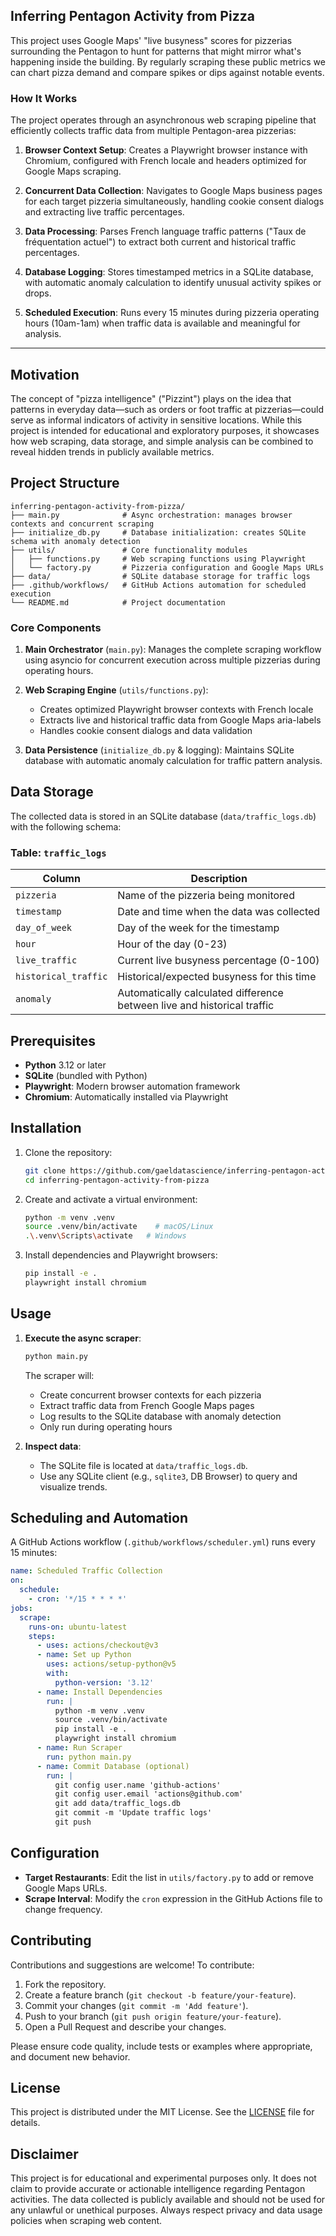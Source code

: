 ## Inferring Pentagon Activity from Pizza

This project uses Google Maps' "live busyness" scores for pizzerias surrounding the Pentagon to hunt for patterns that might mirror what's happening inside the building. By regularly scraping these public metrics we can chart pizza demand and compare spikes or dips against notable events.

### How It Works

The project operates through an asynchronous web scraping pipeline that efficiently collects traffic data from multiple Pentagon-area pizzerias:

1. **Browser Context Setup**: Creates a Playwright browser instance with Chromium, configured with French locale and headers optimized for Google Maps scraping.

2. **Concurrent Data Collection**: Navigates to Google Maps business pages for each target pizzeria simultaneously, handling cookie consent dialogs and extracting live traffic percentages.

3. **Data Processing**: Parses French language traffic patterns ("Taux de fréquentation actuel") to extract both current and historical traffic percentages.

4. **Database Logging**: Stores timestamped metrics in a SQLite database, with automatic anomaly calculation to identify unusual activity spikes or drops.

5. **Scheduled Execution**: Runs every 15 minutes during pizzeria operating hours (10am-1am) when traffic data is available and meaningful for analysis.

---

## Motivation

The concept of "pizza intelligence" ("Pizzint") plays on the idea that patterns in everyday data—such as orders or foot traffic at pizzerias—could serve as informal indicators of activity in sensitive locations. While this project is intended for educational and exploratory purposes, it showcases how web scraping, data storage, and simple analysis can be combined to reveal hidden trends in publicly available metrics.

## Project Structure

```
inferring-pentagon-activity-from-pizza/
├── main.py              # Async orchestration: manages browser contexts and concurrent scraping
├── initialize_db.py     # Database initialization: creates SQLite schema with anomaly detection
├── utils/               # Core functionality modules
│   ├── functions.py     # Web scraping functions using Playwright
│   └── factory.py       # Pizzeria configuration and Google Maps URLs
├── data/                # SQLite database storage for traffic logs
├── .github/workflows/   # GitHub Actions automation for scheduled execution
└── README.md            # Project documentation
```

### Core Components

1. **Main Orchestrator** (`main.py`): Manages the complete scraping workflow using asyncio for concurrent execution across multiple pizzerias during operating hours.

2. **Web Scraping Engine** (`utils/functions.py`): 
   - Creates optimized Playwright browser contexts with French locale
   - Extracts live and historical traffic data from Google Maps aria-labels
   - Handles cookie consent dialogs and data validation

3. **Data Persistence** (`initialize_db.py` & logging): Maintains SQLite database with automatic anomaly calculation for traffic pattern analysis.

## Data Storage

The collected data is stored in an SQLite database (`data/traffic_logs.db`) with the following schema:

### Table: `traffic_logs`

| Column | Description |
|--------|-------------|
| `pizzeria` | Name of the pizzeria being monitored |
| `timestamp` | Date and time when the data was collected |
| `day_of_week` | Day of the week for the timestamp |
| `hour` | Hour of the day (0-23) |
| `live_traffic` | Current live busyness percentage (0-100) |
| `historical_traffic` | Historical/expected busyness for this time |
| `anomaly` | Automatically calculated difference between live and historical traffic |

## Prerequisites

- **Python** 3.12 or later
- **SQLite** (bundled with Python)
- **Playwright**: Modern browser automation framework
- **Chromium**: Automatically installed via Playwright

## Installation

1. Clone the repository:
   ```bash
   git clone https://github.com/gaeldatascience/inferring-pentagon-activity-from-pizza.git
   cd inferring-pentagon-activity-from-pizza
   ```
2. Create and activate a virtual environment:
   ```bash
   python -m venv .venv
   source .venv/bin/activate    # macOS/Linux
   .\.venv\Scripts\activate   # Windows
   ```
3. Install dependencies and Playwright browsers:
   ```bash
   pip install -e .
   playwright install chromium
   ```

## Usage

1. **Execute the async scraper**:
   ```bash
   python main.py
   ```
   
   The scraper will:
   - Create concurrent browser contexts for each pizzeria
   - Extract traffic data from French Google Maps pages
   - Log results to the SQLite database with anomaly detection
   - Only run during operating hours
3. **Inspect data**:
   - The SQLite file is located at `data/traffic_logs.db`.
   - Use any SQLite client (e.g., `sqlite3`, DB Browser) to query and visualize trends.

## Scheduling and Automation

A GitHub Actions workflow (`.github/workflows/scheduler.yml`) runs every 15 minutes:

```yaml
name: Scheduled Traffic Collection
on:
  schedule:
    - cron: '*/15 * * * *'
jobs:
  scrape:
    runs-on: ubuntu-latest
    steps:
      - uses: actions/checkout@v3
      - name: Set up Python
        uses: actions/setup-python@v5
        with:
          python-version: '3.12'
      - name: Install Dependencies
        run: |
          python -m venv .venv
          source .venv/bin/activate
          pip install -e .
          playwright install chromium
      - name: Run Scraper
        run: python main.py
      - name: Commit Database (optional)
        run: |
          git config user.name 'github-actions'
          git config user.email 'actions@github.com'
          git add data/traffic_logs.db
          git commit -m 'Update traffic logs'
          git push
```

## Configuration

- **Target Restaurants**: Edit the list in `utils/factory.py` to add or remove Google Maps URLs.
- **Scrape Interval**: Modify the `cron` expression in the GitHub Actions file to change frequency.

## Contributing

Contributions and suggestions are welcome! To contribute:

1. Fork the repository.
2. Create a feature branch (`git checkout -b feature/your-feature`).
3. Commit your changes (`git commit -m 'Add feature'`).
4. Push to your branch (`git push origin feature/your-feature`).
5. Open a Pull Request and describe your changes.

Please ensure code quality, include tests or examples where appropriate, and document new behavior.

## License

This project is distributed under the MIT License. See the [LICENSE](LICENSE) file for details.

## Disclaimer

This project is for educational and experimental purposes only. It does not claim to provide accurate or actionable intelligence regarding Pentagon activities. The data collected is publicly available and should not be used for any unlawful or unethical purposes. Always respect privacy and data usage policies when scraping web content.
